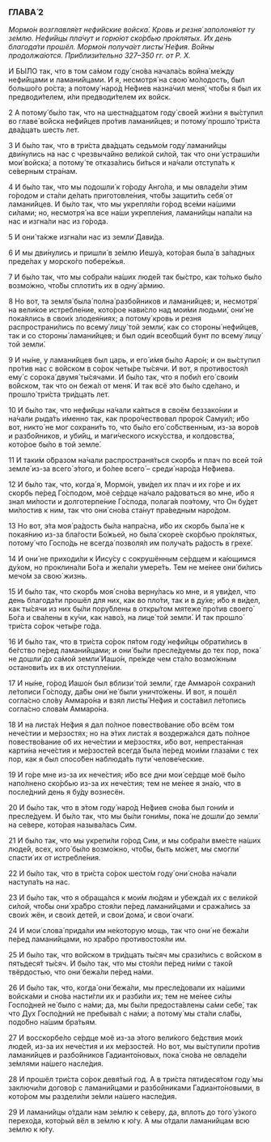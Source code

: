 ### ГЛАВА́ 2

_Мормо́н возглавля́ет нефи́йские войска́. Кровь и резня́ заполоня́ют ту зе́млю. Нефи́йцы пла́чут и горю́ют ско́рбью про́клятых. Их день благода́ти прошёл. Мормо́н получа́ет листы́ Не́фия. Во́йны продолжа́ются. Приблизи́тельно 327–350 гг. от Р. Х._

И БЫ́ЛО так, что в том са́мом году́ сно́ва начала́сь война́ ме́жду нефи́йцами и ламани́йцами. И я, несмотря́ на свою́ мо́лодость, был большо́го ро́ста; а потому́ наро́д Не́фиев назна́чил меня́, что́бы я был их предводи́телем, и́ли предводи́телем их войск.

2 А потому́ бы́ло так, что на шестна́дцатом году́ свое́й жи́зни я вы́ступил во главе́ во́йска нефи́йцев про́тив ламани́йцев; и потому́ прошло́ три́ста два́дцать шесть лет.

3 И бы́ло так, что в три́ста два́дцать седьмо́м году́ ламани́йцы дви́нулись на нас с чрезвыча́йно вели́кой си́лой, так что они́ устраши́ли мои́ войска́; а потому́ те отказа́лись би́ться и на́чали отступа́ть к се́верным стра́нам.

4 И бы́ло так, что мы подошли́ к го́роду Анго́ла, и мы овладе́ли э́тим го́родом и ста́ли де́лать приготовле́ния, что́бы защити́ть себя́ от ламани́йцев. И бы́ло так, что мы укрепля́ли го́род все́ми на́шими си́лами; но, несмотря́ на все на́ши укрепле́ния, ламани́йцы напа́ли на нас и изгна́ли нас из го́рода.

5 И они́ та́кже изгна́ли нас из земли́ Дави́да.

6 И мы дви́нулись и пришли́ в зе́млю Иешу́а, кото́рая была́ в за́падных преде́лах у морско́го побере́жья.

7 И бы́ло так, что мы собра́ли на́ших люде́й так бы́стро, как то́лько бы́ло возмо́жно, что́бы сплоти́ть их в одну́ а́рмию.

8 Но вот, та земля́ была́ полна́ разбо́йников и ламани́йцев; и, несмотря́ на вели́кое истребле́ние, кото́рое нави́сло над мои́ми людьми́, они́ не пока́ялись в свои́х злодея́ниях; а потому́ кровь и резня распространи́лись по всему́ лицу́ той земли́, как со стороны́ нефи́йцев, так и со стороны́ ламани́йцев; и был оди́н всео́бщий бунт по всему́ лицу́ той земли́.

9 И ны́не, у ламани́йцев был царь, и его́ и́мя бы́ло Ааро́н; и он вы́ступил про́тив нас с во́йском в со́рок четы́ре ты́сячи. И вот, я противостоя́л ему́ с сорока́ двумя́ ты́сячами. И бы́ло так, что я поби́л его́ свои́м во́йском, так что он бежа́л от меня́. И так всё э́то бы́ло сде́лано, и прошло́ три́ста три́дцать лет.

10 И бы́ло так, что нефи́йцы на́чали ка́яться в своём беззако́нии и на́чали рыда́ть и́менно так, как проро́чествовал проро́к Самуи́л; и́бо вот, никто́ не мог сохрани́ть то, что бы́ло его́ со́бственным, из-за воро́в и разбо́йников, и уби́йц, и маги́ческого иску́сства, и колдовства́, кото́рое бы́ло в той земле́.

11 И таки́м о́бразом на́чали распространя́ться скорбь и плач по всей той земле́ из-за всего́ э́того, и бо́лее всего́ – среди́ наро́да Не́фиева.

12 И бы́ло так, что, когда́ я, Мормо́н, уви́дел их плач и их го́ре и их скорбь пе́ред Го́сподом, моё се́рдце на́чало ра́доваться во мне, и́бо я знал ми́лости и долготерпе́ние Го́спода, полага́я поэ́тому, что Он бу́дет ми́лостив к ним, так что они́ сно́ва ста́нут пра́ведным наро́дом.

13 Но вот, э́та моя́ ра́дость бы́ла напра́сна, и́бо их скорбь была́ не к покая́нию из-за бла́гости Бо́жьей, но была́ скоре́е ско́рбью про́клятых, потому́ что Госпо́дь не всегда́ позволя́л им получа́ть ра́дость в грехе́.

14 И они́ не приходи́ли к Иису́су с сокрушённым се́рдцем и ка́ющимся ду́хом, но проклина́ли Бо́га и жела́ли умере́ть. Тем не ме́нее они́ би́лись мечо́м за свою́ жизнь.

15 И бы́ло так, что скорбь моя́ сно́ва верну́лась ко мне, и я уви́дел, что день благода́ти прошёл для них, как во пло́ти, так и в ду́хе; и́бо я ви́дел, как ты́сячи из них бы́ли пору́блены в откры́том мятеже́ про́тив своего́ Бо́га и сва́лены в ку́чи, как наво́з, на лице́ той земли́. И так прошло́ три́ста со́рок четы́ре го́да.

16 И бы́ло так, что в три́ста со́рок пя́том году́ нефи́йцы обрати́лись в бе́гство пе́ред ламани́йцами; и они́ бы́ли пресле́дуемы до тех пор, пока́ не дошли́ до са́мой земли́ Иашо́н, пре́жде чем ста́ло возмо́жным останови́ть их в их отступле́нии.

17 И ны́не, го́род Иашо́н был вблизи́ той земли́, где Аммаро́н сохрани́л ле́тописи Го́споду, да́бы они́ не́ были уничто́жены. И вот, я пошёл согла́сно сло́ву Аммаро́на и взял листы́ Не́фия и соста́вил ле́топись согла́сно слова́м Аммаро́на.

18 И на листа́х Не́фия я дал по́лное повество́вание о́бо всём том нече́стии и ме́рзостях; но на э́тих листа́х я воздержа́лся дать по́лное повество́вание об их нече́стии и ме́рзостях, и́бо вот, непреста́нная карти́на нече́стия и ме́рзостей всегда́ была́ пе́ред мои́ми глаза́ми с тех пор, как я был спосо́бен наблюда́ть пути́ челове́ческие.

19 И го́ре мне из-за их нече́стия; и́бо все дни мои́ се́рдце моё бы́ло напо́лнено ско́рбью из-за их нече́стия; тем не ме́нее я зна́ю, что в после́дний день я бу́ду вознесён.

20 И бы́ло так, что в э́том году́ наро́д Не́фиев сно́ва был гони́м и пресле́дуем. И бы́ло так, что мы бы́ли гони́мы, пока́ не дошли́ до земли́ на се́вере, кото́рая называ́лась Сим.

21 И бы́ло так, что мы укрепи́ли го́род Сим, и мы собра́ли вме́сте на́ших люде́й, всех, кого́ бы́ло возмо́жно, что́бы, быть мо́жет, мы смогли́ спасти́ их от истребле́ния.

22 И бы́ло так, что в три́ста со́рок шесто́м году́ они́ сно́ва на́чали наступа́ть на нас.

23 И бы́ло так, что я обраща́лся к мои́м лю́дям и убежда́л их с вели́кой си́лой, что́бы они́ хра́бро стоя́ли пе́ред ламани́йцами и сража́лись за свои́х жён, и свои́х дете́й, и свои́ дома́, и свои́ очаги́.

24 И мои́ слова́ прида́ли им не́которую мощь, так что они́ не бежа́ли пе́ред ламани́йцами, но хра́бро противостоя́ли им.

25 И бы́ло так, что во́йском в три́дцать ты́сяч мы срази́лись с во́йском в пятьдеся́т ты́сяч. И бы́ло так, что мы стоя́ли пе́ред ни́ми с тако́й твёрдостью, что они́ бежа́ли пе́ред на́ми.

26 И бы́ло так, что, когда́ они́ бежа́ли, мы пресле́довали их на́шими войска́ми и сно́ва насти́гли их и разби́ли их; тем не ме́нее си́лы Госпо́дней не́ было с на́ми; да, мы бы́ли предоста́влены са́ми себе́, так что Дух Госпо́дний не пребыва́л с на́ми; а потому́ мы ста́ли сла́бы, подо́бно на́шим бра́тьям.

27 И восскорбе́ло се́рдце моё из-за э́того вели́кого бе́дствия мои́х люде́й, из-за их нече́стия и их ме́рзостей. Но вот, мы вы́ступили про́тив ламани́йцев и разбо́йников Гадианто́новых, пока́ сно́ва не овладе́ли зе́млями на́шего насле́дия.

28 И прошёл три́ста со́рок девя́тый год. А в три́ста пятидеся́том году́ мы заключи́ли догово́р с ламани́йцами и разбо́йниками Гадианто́новыми, в кото́ром мы раздели́ли зе́мли на́шего насле́дия.

29 И ламани́йцы о́тдали нам зе́млю к се́веру, да, вплоть до того́ у́зкого перехо́да, кото́рый вёл в зе́млю к ю́гу. А мы о́тдали ламани́йцам всю зе́млю к ю́гу.
